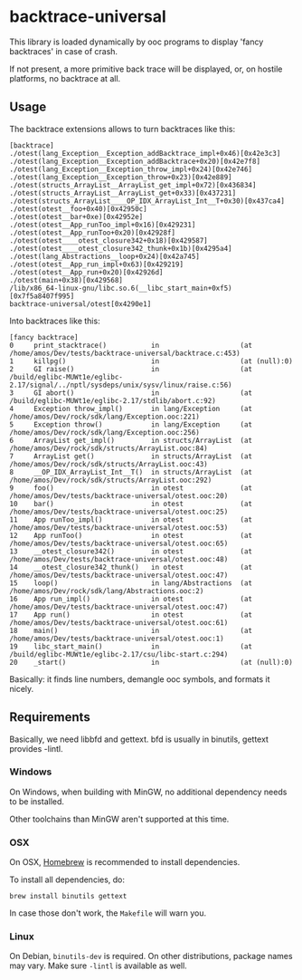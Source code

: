 
# backtrace-universal

This library is loaded dynamically by ooc programs to display 'fancy
backtraces' in case of crash.

If not present, a more primitive back trace will be displayed, or, on
hostile platforms, no backtrace at all.

## Usage

The backtrace extensions allows to turn backtraces like this:

    [backtrace]
    ./otest(lang_Exception__Exception_addBacktrace_impl+0x46)[0x42e3c3]
    ./otest(lang_Exception__Exception_addBacktrace+0x20)[0x42e7f8]
    ./otest(lang_Exception__Exception_throw_impl+0x24)[0x42e746]
    ./otest(lang_Exception__Exception_throw+0x23)[0x42e889]
    ./otest(structs_ArrayList__ArrayList_get_impl+0x72)[0x436834]
    ./otest(structs_ArrayList__ArrayList_get+0x33)[0x437231]
    ./otest(structs_ArrayList____OP_IDX_ArrayList_Int__T+0x30)[0x437ca4]
    ./otest(otest__foo+0x40)[0x42950c]
    ./otest(otest__bar+0xe)[0x42952e]
    ./otest(otest__App_runToo_impl+0x16)[0x429231]
    ./otest(otest__App_runToo+0x20)[0x42928f]
    ./otest(otest____otest_closure342+0x18)[0x429587]
    ./otest(otest____otest_closure342_thunk+0x1b)[0x4295a4]
    ./otest(lang_Abstractions__loop+0x24)[0x42a745]
    ./otest(otest__App_run_impl+0x63)[0x429219]
    ./otest(otest__App_run+0x20)[0x42926d]
    ./otest(main+0x38)[0x429568]
    /lib/x86_64-linux-gnu/libc.so.6(__libc_start_main+0xf5)[0x7f5a8407f995]
    backtrace-universal/otest[0x4290e1]

Into backtraces like this:

    [fancy backtrace]
    0     print_stacktrace()           in                    (at /home/amos/Dev/tests/backtrace-universal/backtrace.c:453)                          
    1     killpg()                     in                    (at (null):0)                                                                          
    2     GI raise()                   in                    (at /build/eglibc-MUWt1e/eglibc-2.17/signal/../nptl/sysdeps/unix/sysv/linux/raise.c:56)
    3     GI abort()                   in                    (at /build/eglibc-MUWt1e/eglibc-2.17/stdlib/abort.c:92)                                
    4     Exception throw_impl()       in lang/Exception     (at /home/amos/Dev/rock/sdk/lang/Exception.ooc:221)                                    
    5     Exception throw()            in lang/Exception     (at /home/amos/Dev/rock/sdk/lang/Exception.ooc:256)                                    
    6     ArrayList get_impl()         in structs/ArrayList  (at /home/amos/Dev/rock/sdk/structs/ArrayList.ooc:84)                                  
    7     ArrayList get()              in structs/ArrayList  (at /home/amos/Dev/rock/sdk/structs/ArrayList.ooc:43)                                  
    8     __OP_IDX_ArrayList_Int__T()  in structs/ArrayList  (at /home/amos/Dev/rock/sdk/structs/ArrayList.ooc:292)                                 
    9     foo()                        in otest              (at /home/amos/Dev/tests/backtrace-universal/otest.ooc:20)                             
    10    bar()                        in otest              (at /home/amos/Dev/tests/backtrace-universal/otest.ooc:25)                             
    11    App runToo_impl()            in otest              (at /home/amos/Dev/tests/backtrace-universal/otest.ooc:53)                             
    12    App runToo()                 in otest              (at /home/amos/Dev/tests/backtrace-universal/otest.ooc:65)                             
    13    __otest_closure342()         in otest              (at /home/amos/Dev/tests/backtrace-universal/otest.ooc:48)                             
    14    __otest_closure342_thunk()   in otest              (at /home/amos/Dev/tests/backtrace-universal/otest.ooc:47)                             
    15    loop()                       in lang/Abstractions  (at /home/amos/Dev/rock/sdk/lang/Abstractions.ooc:2)                                   
    16    App run_impl()               in otest              (at /home/amos/Dev/tests/backtrace-universal/otest.ooc:47)                             
    17    App run()                    in otest              (at /home/amos/Dev/tests/backtrace-universal/otest.ooc:61)                             
    18    main()                       in                    (at /home/amos/Dev/tests/backtrace-universal/otest.ooc:1)                              
    19    libc_start_main()            in                    (at /build/eglibc-MUWt1e/eglibc-2.17/csu/libc-start.c:294)                             
    20    _start()                     in                    (at (null):0)                                               

Basically: it finds line numbers, demangle ooc symbols, and formats it nicely.


## Requirements

Basically, we need libbfd and gettext. bfd is usually in binutils,
gettext provides -lintl.

### Windows

On Windows, when building with MinGW, no additional dependency needs
to be installed.

Other toolchains than MinGW aren't supported at this time.

### OSX

On OSX, [Homebrew][brew] is recommended to install dependencies.

[brew]: http://brew.sh

To install all dependencies, do:

    brew install binutils gettext

In case those don't work, the `Makefile` will warn you.

### Linux

On Debian, `binutils-dev` is required. On other distributions, package
names may vary. Make sure `-lintl` is available as well.


